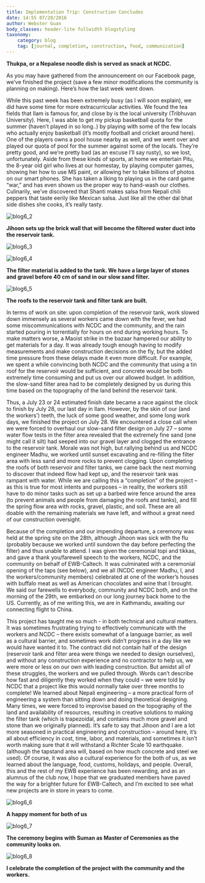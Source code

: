 ```yaml
---
title: Implementation Trip: Construction Concludes
date: 14:55 07/28/2016
author: Webster Guan
body_classes: header-lite fullwidth blogstyling
taxonomy:
    category: blog
    tag: [journal, completion, construction, food, communication]
---
```

<b> Thukpa, or a Nepalese noodle dish is served as snack at NCDC.</b>

As you may have gathered from the announcement on our Facebook page, we’ve finished the project (save a few minor modifications the community is planning on making). Here’s how the last week went down.

While this past week has been extremely busy (as I will soon explain), we did have some time for more extracurricular activities. We found the tea fields that Ilam is famous for, and close by is the local university (Tribhuvan University). Here, I was able to get my pickup basketball quota for the summer (haven’t played in so long..) by playing with some of the few locals who actually enjoy basketball (it’s mostly football and cricket around here). One of the players owns a pool house nearby as well, and we went over and played our quota of pool for the summer against some of the locals. They’re pretty good, and we’re pretty bad (as an excuse I’ll say rusty), so we lost, unfortunately. Aside from these kinds of sports, at home we entertain Pitu, the 8-year old girl who lives at our homestay, by playing computer games, showing her how to use MS paint, or allowing her to take billions of photos on our smart phones. She has taken a liking to playing us in the card game “war,” and has even shown us the proper way to hand-wash our clothes. Culinarily, we’ve discovered that Shanti makes salsa from Nepali chili peppers that taste eerily like Mexican salsa. Just like all the other dal bhat side dishes she cooks, it’s really tasty.

![blog6_2](blog6_2.jpg)

<b>Jihoon sets up the brick wall that will become the filtered water duct into the reservoir tank. </b>

![blog6_3](blog6_3.jpg)

![blog6_4](blog6_4.jpg)

<b> The filter material is added to the tank. We have a large layer of stones and gravel before 40 cm of sand in our slow sand filter. </b>

![blog6_5](blog6_5.jpg)

<b>The roofs to the reservoir tank and filter tank are built. </b>

 In terms of work on site: upon completion of the reservoir tank, work slowed down immensely as several workers came down with the fever, we had some miscommunications with NCDC and the community, and the rain started pouring in torrentially for hours on end during working hours. To make matters worse, a Maoist strike in the bazaar hampered our ability to get materials for a day. It was already tough enough having to modify measurements and make construction decisions on the fly, but the added time pressure from these delays made it even more difficult. For example, we spent a while convincing both NCDC and the community that using a tin roof for the reservoir would be sufficient, and concrete would be both extremely time consuming and put us over our allowed budget. In addition, the slow-sand filter area had to be completely designed by us during this time based on the topography of the land behind the reservoir tank.

Thus, a July 23 or 24 estimated finish date became a race against the clock to finish by July 28, our last day in Ilam. However, by the skin of our (and the workers’) teeth, the luck of some good weather, and some long work days, we finished the project on July 28. We encountered a close call when we were forced to overhaul our slow-sand filter design on July 27 – some water flow tests in the filter area revealed that the extremely fine sand (one might call it silt) had seeped into our gravel layer and clogged the entrance to the reservoir tank. Morale was not high, but rallying behind us and NCDC engineer Madhu, we worked until sunset excavating and re-filling the filter area with less sand and more rocks to prevent clogging. Upon completing the roofs of both reservoir and filter tanks, we came back the next morning to discover that indeed flow had kept up, and the reservoir tank was rampant with water. While we are calling this a “completion” of the project – as this is true for most intents and purposes – in reality, the workers still have to do minor tasks such as set up a barbed wire fence around the area (to prevent animals and people from damaging the roofs and tanks), and fill the spring flow area with rocks, gravel, plastic, and soil. These are all doable with the remaining materials we have left, and without a great need of our construction oversight.

Because of the completion and our impending departure, a ceremony was held at the spring site on the 28th, although Jihoon was sick with the flu (probably because we worked until sundown the day before perfecting the filter) and thus unable to attend. I was given the ceremonial topi and tikkas, and gave a thank you/farewell speech to the workers, NCDC, and the community on behalf of EWB-Caltech. It was culminated with a ceremonial opening of the taps (see below), and we all (NCDC engineer Madhu, I, and the workers/community members) celebrated at one of the worker’s houses with buffalo meat as well as American chocolates and wine that I brought. We said our farewells to everybody, community and NCDC both, and on the morning of the 29th, we embarked on our long journey back home to the US. Currently, as of me writing this, we are in Kathmandu, awaiting our connecting flight to China.

This project has taught me so much - in both technical and cultural matters. It was sometimes frustrating trying to effectively communicate with the workers and NCDC – there exists somewhat of a language barrier, as well as a cultural barrier, and sometimes work didn’t progress in a day like we would have wanted it to. The contract did not contain half of the design (reservoir tank and filter area were things we needed to design ourselves), and without any construction experience and no contractor to help us, we were more or less on our own with leading construction. But amidst all of these struggles, the workers and we pulled through. Words can’t describe how fast and diligently they worked when they could – we were told by NCDC that a project like this would normally take over three months to complete! We learned about Nepali engineering – a more practical form of engineering a system than sitting down and doing theoretical designing. Many times, we were forced to improvise based on the topography of the land and availability of resources, resulting in creative solutions to making the filter tank (which is trapezoidal, and contains much more gravel and stone than we originally planned). It’s safe to say that Jihoon and I are a lot more seasoned in practical engineering and construction – around here, it’s all about efficiency in cost, time, labor, and materials, and sometimes it isn’t worth making sure that it will withstand a Richter Scale 10 earthquake. (although the tapstand area will, based on how much concrete and steel we used). Of course, it was also a cultural experience for the both of us, as we learned about the language, food, customs, holidays, and people. Overall, this and the rest of my EWB experience has been rewarding, and as an alumnus of the club now, I hope that we graduated members have paved the way for a brighter future for EWB-Caltech, and I’m excited to see what new projects are in store in years to come.

![blog6_6](blog6_6.jpg)

<b>A happy moment for both of us</b>

![blog6_7](blog6_7.jpg)

<b>The ceremony begins with Suman as Master of Ceremonies as the community looks on.</b>

![blog6_8](blog6_8.jpg)

<b>I celebrate the completion of the project with the community and the workers.</b>

